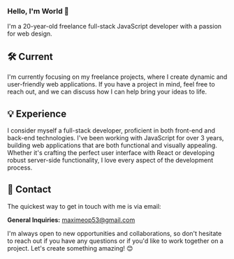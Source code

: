 ### Hello, I'm World 👋

I'm a 20-year-old freelance full-stack JavaScript developer with a passion for web design.

## 🛠️ Current

I'm currently focusing on my freelance projects, where I create dynamic and user-friendly web applications. If you have a project in mind, feel free to reach out, and we can discuss how I can help bring your ideas to life.

## 💡 Experience

I consider myself a full-stack developer, proficient in both front-end and back-end technologies. I've been working with JavaScript for over 3 years, building web applications that are both functional and visually appealing. Whether it's crafting the perfect user interface with React or developing robust server-side functionality, I love every aspect of the development process.

## 📧 Contact

The quickest way to get in touch with me is via email: 

**General Inquiries:** maximeop53@gmail.com

I'm always open to new opportunities and collaborations, so don't hesitate to reach out if you have any questions or if you'd like to work together on a project. Let's create something amazing! 😊
